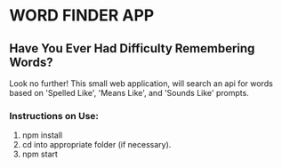 # WORD FINDER APP

## Have You Ever Had Difficulty Remembering Words?

Look no further! This small web application, will search an api for words based on 'Spelled Like', 'Means Like', and 'Sounds Like' prompts.

### Instructions on Use:

1. npm install
3. cd into appropriate folder (if necessary).
2. npm start